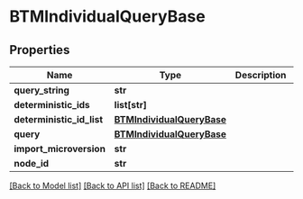 # BTMIndividualQueryBase

## Properties
Name | Type | Description | Notes
------------ | ------------- | ------------- | -------------
**query_string** | **str** |  | [optional] 
**deterministic_ids** | **list[str]** |  | [optional] 
**deterministic_id_list** | [**BTMIndividualQueryBase**](BTMIndividualQueryBase.md) |  | [optional] 
**query** | [**BTMIndividualQueryBase**](BTMIndividualQueryBase.md) |  | [optional] 
**import_microversion** | **str** |  | [optional] 
**node_id** | **str** |  | [optional] 

[[Back to Model list]](../README.md#documentation-for-models) [[Back to API list]](../README.md#documentation-for-api-endpoints) [[Back to README]](../README.md)


